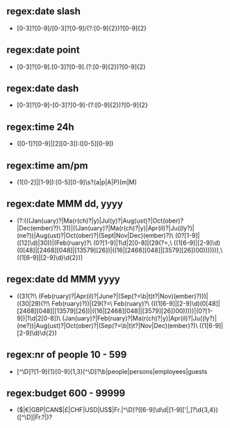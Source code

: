 ## regex:date slash
- [0-3]?[0-9]/[0-3]?[0-9]/(?:[0-9]{2})?[0-9]{2}

## regex:date point
- [0-3]?[0-9]\.[0-3]?[0-9]\.(?:[0-9]{2})?[0-9]{2}

## regex:date dash
- [0-3]?[0-9]-[0-3]?[0-9]-(?:[0-9]{2})?[0-9]{2}

## regex:time 24h
- ([0-1]?[0-9]|[2][0-3]):([0-5][0-9])

## regex:time am/pm
- (1[0-2]|[1-9]):[0-5][0-9]\s?(a|p|A|P)(m|M)

## regex:date MMM dd, yyyy
- (?:(((Jan(uary)?|Ma(r(ch)?|y)|Jul(y)?|Aug(ust)?|Oct(ober)?|Dec(ember)?)\ 31)|((Jan(uary)?|Ma(r(ch)?|y)|Apr(il)?|Ju((ly?)|(ne?))|Aug(ust)?|Oct(ober)?|(Sept|Nov|Dec)(ember)?)\ (0?[1-9]|([12]\d)|30))|(Feb(ruary)?\ (0?[1-9]|1\d|2[0-8]|(29(?=,\ ((1[6-9]|[2-9]\d)(0[48]|[2468][048]|[13579][26])|((16|[2468][048]|[3579][26])00)))))))\,\ ((1[6-9]|[2-9]\d)\d{2}))

## regex:date dd MMM yyyy
- ((31(?!\ (Feb(ruary)?|Apr(il)?|June?|(Sep(?=\b|t)t?|Nov)(ember)?)))|((30|29)(?!\ Feb(ruary)?))|(29(?=\ Feb(ruary)?\ (((1[6-9]|[2-9]\d)(0[48]|[2468][048]|[13579][26])|((16|[2468][048]|[3579][26])00)))))|(0?[1-9])|1\d|2[0-8])\ (Jan(uary)?|Feb(ruary)?|Ma(r(ch)?|y)|Apr(il)?|Ju((ly?)|(ne?))|Aug(ust)?|Oct(ober)?|(Sep(?=\b|t)t?|Nov|Dec)(ember)?)\ ((1[6-9]|[2-9]\d)\d{2})

## regex:nr of people 10 - 599
- [^\D]?[1-9]{1}[0-9]{1,3}[^\D]?\b|people|persons|employees|guests

## regex:budget 600 - 99999
- (\$|€|GBP|CAN\$|£|CHF|USD|US\$|Fr\.|^\D)?([6-9]\d\d|[1-9]['|,]?\d{3,4})([^\D]|Fr\.?|)?